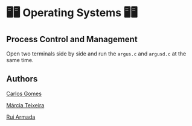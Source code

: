 # 🖥️🖥️ Operating Systems 🖥️🖥️

## Process Control and Management
Open two terminals side by side and run the `argus.c` and `argusd.c` at the same time.

## Authors
[Carlos Gomes](https://github.com/CGDEX)

[Márcia Teixeira](https://github.com/teixeiramarcia)

[Rui Armada](https://github.com/RuiArmada)

